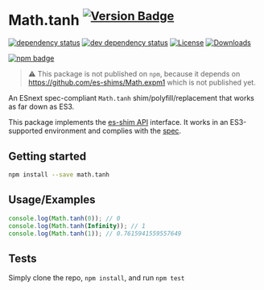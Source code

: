 # Math.tanh <sup>[![Version Badge][npm-version-svg]][package-url]</sup>

[![dependency status][deps-svg]][deps-url]
[![dev dependency status][dev-deps-svg]][dev-deps-url]
[![License][license-image]][license-url]
[![Downloads][downloads-image]][downloads-url]

[![npm badge][npm-badge-png]][package-url]

> :warning: This package is not published on `npm`, because it depends on https://github.com/es-shims/Math.expm1 which is not published yet.

An ESnext spec-compliant `Math.tanh` shim/polyfill/replacement that works as far down as ES3.

This package implements the [es-shim API](https://github.com/es-shims/api) interface. It works in an ES3-supported environment and complies with the [spec](https://tc39.es/ecma262/#sec-map-objects).

## Getting started

```sh
npm install --save math.tanh
```

## Usage/Examples

```js
console.log(Math.tanh(0)); // 0
console.log(Math.tanh(Infinity)); // 1
console.log(Math.tanh(1)); // 0.7615941559557649
```

## Tests
Simply clone the repo, `npm install`, and run `npm test`

[package-url]: https://npmjs.org/package/math.tanh
[npm-version-svg]: https://versionbadg.es/es-shims/Math.tanh.svg
[deps-svg]: https://david-dm.org/es-shims/Math.tanh.svg
[deps-url]: https://david-dm.org/es-shims/Math.tanh
[dev-deps-svg]: https://david-dm.org/es-shims/Math.tanh/dev-status.svg
[dev-deps-url]: https://david-dm.org/es-shims/Math.tanh#info=devDependencies
[npm-badge-png]: https://nodei.co/npm/math.tanh.png?downloads=true&stars=true
[license-image]: https://img.shields.io/npm/l/math.tanh.svg
[license-url]: LICENSE
[downloads-image]: https://img.shields.io/npm/dm/math.tanh.svg
[downloads-url]: https://npm-stat.com/charts.html?package=math.tanh
